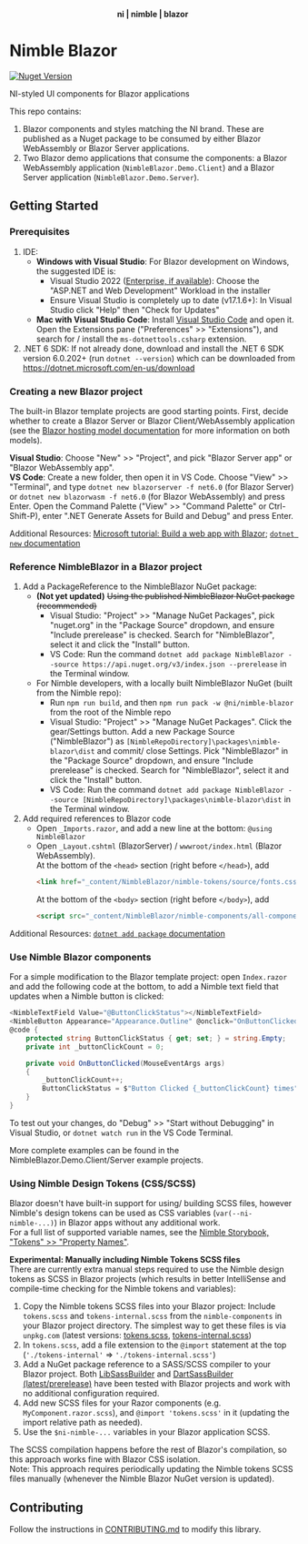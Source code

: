 <div align="center">
    <p><b>ni | nimble | blazor</b></p>
</div>

# Nimble Blazor

[![Nuget Version](https://img.shields.io/nuget/v/NimbleBlazor.svg)](https://www.nuget.org/packages/NimbleBlazor)

NI-styled UI components for Blazor applications

This repo contains:
1. Blazor components and styles matching the NI brand. These are published as a Nuget package to be consumed by either Blazor WebAssembly or Blazor Server applications.
2. Two Blazor demo applications that consume the components: a Blazor WebAssembly application (`NimbleBlazor.Demo.Client`) and a Blazor Server application (`NimbleBlazor.Demo.Server`).

## Getting Started

### Prerequisites

1. IDE:
    - **Windows with Visual Studio**: For Blazor development on Windows, the suggested IDE is:
        - Visual Studio 2022 ([Enterprise, if available](https://my.visualstudio.com/Downloads?PId=8229)): Choose the "ASP.NET and Web Development" Workload in the installer
        - Ensure Visual Studio is completely up to date (v17.1.6+): In Visual Studio click "Help" then "Check for Updates"
    - **Mac with Visual Studio Code**: Install [Visual Studio Code](https://code.visualstudio.com/) and open it. Open the Extensions pane ("Preferences" >> "Extensions"), and search for / install the `ms-dotnettools.csharp` extension.
2. .NET 6 SDK: If not already done, download and install the .NET 6 SDK version 6.0.202+  (run `dotnet --version`) which can be downloaded from https://dotnet.microsoft.com/en-us/download

### Creating a new Blazor project

The built-in Blazor template projects are good starting points. First, decide whether to create a Blazor Server or Blazor Client/WebAssembly application (see the [Blazor hosting model documentation](https://docs.microsoft.com/en-us/aspnet/core/blazor/hosting-models?view=aspnetcore-6.0) for more information on both models).

**Visual Studio**: Choose "New" >> "Project", and pick "Blazor Server app" or "Blazor WebAssembly app".  
**VS Code**: Create a new folder, then open it in VS Code. Choose "View" >> "Terminal", and type `dotnet new blazorserver -f net6.0` (for Blazor Server) or `dotnet new blazorwasm -f net6.0` (for Blazor WebAssembly) and press Enter. Open the Command Palette ("View" >> "Command Palette" or Ctrl-Shift-P), enter ".NET Generate Assets for Build and Debug" and press Enter.

Additional Resources: [Microsoft tutorial: Build a web app with Blazor](https://docs.microsoft.com/en-us/learn/modules/build-blazor-webassembly-visual-studio-code/); [`dotnet new` documentation](https://docs.microsoft.com/en-us/dotnet/core/tools/dotnet-new)

### Reference NimbleBlazor in a Blazor project

1. Add a PackageReference to the NimbleBlazor NuGet package:
    - **(Not yet updated)** ~~Using the published NimbleBlazor NuGet package (recommended)~~
        - Visual Studio: "Project" >> "Manage NuGet Packages", pick "nuget.org" in the "Package Source" dropdown, and ensure "Include prerelease" is checked. Search for "NimbleBlazor", select it and click the "Install" button.
        - VS Code: Run the command `dotnet add package NimbleBlazor --source https://api.nuget.org/v3/index.json --prerelease` in the Terminal window.
    - For Nimble developers, with a locally built NimbleBlazor NuGet (built from the Nimble repo):
        - Run `npm run build`, and then `npm run pack -w @ni/nimble-blazor` from the root of the Nimble repo
        - Visual Studio: "Project" >> "Manage NuGet Packages". Click the gear/Settings button. Add a new Package Source ("NimbleBlazor") as `[NimbleRepoDirectory]\packages\nimble-blazor\dist` and commit/ close Settings. Pick "NimbleBlazor" in the "Package Source" dropdown, and ensure "Include prerelease" is checked. Search for "NimbleBlazor", select it and click the "Install" button.
        - VS Code: Run the command `dotnet add package NimbleBlazor --source [NimbleRepoDirectory]\packages\nimble-blazor\dist` in the Terminal window.
2. Add required references to Blazor code
    - Open `_Imports.razor`, and add a new line at the bottom: `@using NimbleBlazor`
    - Open `_Layout.cshtml` (BlazorServer) / `wwwroot/index.html` (Blazor WebAssembly).  
    At the bottom of the `<head>` section (right before `</head>`), add  
        ```html
        <link href="_content/NimbleBlazor/nimble-tokens/source/fonts.css" rel="stylesheet" />
        ```  
        At the bottom of the `<body>` section (right before `</body>`), add  
        ```html
        <script src="_content/NimbleBlazor/nimble-components/all-components-bundle.min.js"></script>
        ```  

Additional Resources: [`dotnet add package` documentation](https://docs.microsoft.com/en-us/dotnet/core/tools/dotnet-add-package)

### Use Nimble Blazor components
For a simple modification to the Blazor template project: open `Index.razor` and add the following code at the bottom, to add a Nimble text field that updates when a Nimble button is clicked:
```cs
<NimbleTextField Value="@ButtonClickStatus"></NimbleTextField>
<NimbleButton Appearance="Appearance.Outline" @onclick="OnButtonClicked">Click Me</NimbleButton>
@code {
    protected string ButtonClickStatus { get; set; } = string.Empty;
    private int _buttonClickCount = 0;

    private void OnButtonClicked(MouseEventArgs args)
    {
        _buttonClickCount++;
        ButtonClickStatus = $"Button Clicked {_buttonClickCount} times";
    }
}
```

To test out your changes, do "Debug" >> "Start without Debugging" in Visual Studio, or `dotnet watch run` in the VS Code Terminal.

More complete examples can be found in the NimbleBlazor.Demo.Client/Server example projects.

### Using Nimble Design Tokens (CSS/SCSS)

Blazor doesn't have built-in support for using/ building SCSS files, however Nimble's design tokens can be used as CSS variables (`var(--ni-nimble-...)`) in Blazor apps without any additional work.  
For a full list of supported variable names, see the [Nimble Storybook, "Tokens" >> "Property Names"](https://ni.github.io/nimble/storybook/?path=/story/tokens-property-names--property-names&args=propertyFormat:CSS).

**Experimental: Manually including Nimble Tokens SCSS files**  
There are currently extra manual steps required to use the Nimble design tokens as SCSS in Blazor projects (which results in better IntelliSense and compile-time checking for the Nimble tokens and variables):
1. Copy the Nimble tokens SCSS files into your Blazor project: Include `tokens.scss` and `tokens-internal.scss` from the `nimble-components` in your Blazor project directory. The simplest way to get these files is via `unpkg.com` (latest versions: [tokens.scss](https://unpkg.com/@ni/nimble-components/dist/tokens-internal.scss), [tokens-internal.scss](https://unpkg.com/@ni/nimble-components/dist/tokens-internal.scss))
2. In `tokens.scss`, add a file extension to the `@import` statement at the top (`'./tokens-internal'` => `'./tokens-internal.scss'`)
3. Add a NuGet package reference to a SASS/SCSS compiler to your Blazor project. Both [LibSassBuilder](https://www.nuget.org/packages/LibSassBuilder) and [DartSassBuilder (latest/prerelease)](https://www.nuget.org/packages/DartSassBuilder) have been tested with Blazor projects and work with no additional configuration required.
4. Add new SCSS files for your Razor components (e.g. `MyComponent.razor.scss`), and `@import 'tokens.scss'` in it (updating the import relative path as needed).
5. Use the `$ni-nimble-...` variables in your Blazor application SCSS.

The SCSS compilation happens before the rest of Blazor's compilation, so this approach works fine with Blazor CSS isolation.  
Note: This approach requires periodically updating the Nimble tokens SCSS files manually (whenever the Nimble Blazor NuGet version is updated).

## Contributing

Follow the instructions in [CONTRIBUTING.md](/packages/nimble-blazor/CONTRIBUTING.md) to modify this library.
